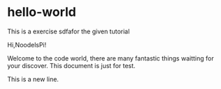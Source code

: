 # hello-world
This is a exercise sdfafor the given tutorial

Hi,NoodelsPi!

Welcome to the code world, there are many fantastic things waitting for your discover.
This document is just for test.

This is a new line.
